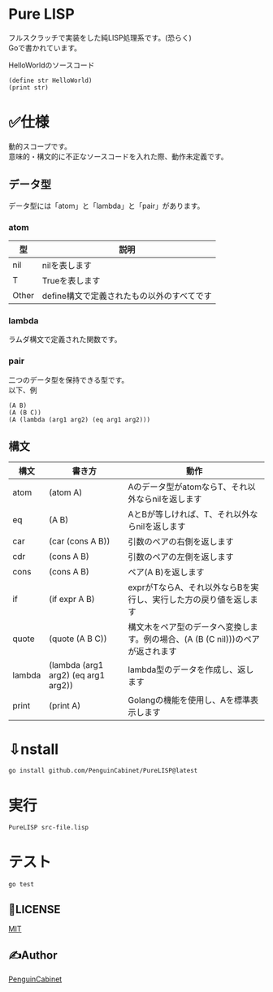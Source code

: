 # Pure LISP

フルスクラッチで実装をした純LISP処理系です。(恐らく)   
Goで書かれています。    

HelloWorldのソースコード   
```
(define str HelloWorld)
(print str)
```

# ✅仕様
動的スコープです。   
意味的・構文的に不正なソースコードを入れた際、動作未定義です。  
## データ型
データ型には「atom」と「lambda」と「pair」があります。

### atom
|型|説明|
|---|---|
|nil|nilを表します|
|T|Trueを表します|
|Other|define構文で定義されたもの以外のすべてです|
### lambda
ラムダ構文で定義された関数です。

### pair
二つのデータ型を保持できる型です。   
以下、例    
```
(A B)
(A (B C))   
(A (lambda (arg1 arg2) (eq arg1 arg2)))
```

## 構文
|構文|書き方|動作|
|---|---|---|
|atom|(atom A)|Aのデータ型がatomならT、それ以外ならnilを返します|
|eq|(A B)|AとBが等しければ、T、それ以外ならnilを返します|
|car|(car (cons A B))|引数のペアの右側を返します|
|cdr|(cons A B)|引数のペアの左側を返します|
|cons|(cons A B)|ペア(A B)を返します|
|if|(if expr A B)|exprがTならA、それ以外ならBを実行し、実行した方の戻り値を返します|
|quote|(quote (A B C))|構文木をペア型のデータへ変換します。例の場合、(A (B (C nil)))のペアが返されます|
|lambda|(lambda (arg1 arg2) (eq arg1 arg2))|lambda型のデータを作成し、返します|
|print|(print A)|Golangの機能を使用し、Aを標準表示します|

# ⇩nstall
```
go install github.com/PenguinCabinet/PureLISP@latest
```

# 実行
```
PureLISP src-file.lisp
```

# テスト
```
go test
```
## 🎫LICENSE

[MIT](./LICENSE)

## ✍Author

[PenguinCabinet](https://github.com/PenguinCabinet)
